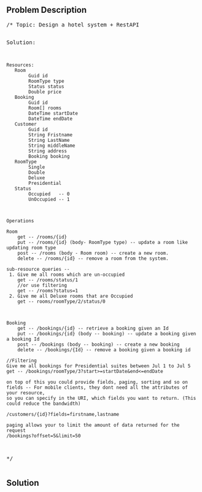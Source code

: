 <!--
<style>
  body { font-family: Arial, sans-serif; }
  .container { max-width: 600px; margin: auto; padding: 20px; }
  .comment-block { background-color: #f9f9f9; padding: 10px; border-left: 5px solid #ccc; }
  .code-block { background-color: #f4f4f4; padding: 10px; border: 1px solid #ddd; }
</style>
-->

<div class='container'>
<h2>Problem Description</h2>
<div class='comment-block'>
<pre>
/* Topic: Design a hotel system + RestAPI

Solution:

	Resources:
	   Room
	        Guid id
	        RoomType type
	        Status status
	        Double price
	   Booking
	        Guid id
	        Room[] rooms
	        DateTime startDate
	        DateTime endDate
	   Customer
	        Guid id
	        String Fristname
	        String LastName
	        String middleName
	        String address
	        Booking booking
	   RoomType
	        Single
	        Double
	        Deluxe
	        Presidential
	   Status
	        Occupied   -- 0
	        UnOccupied -- 1



	Operations

	Room
	    get -- /rooms/{id}
	    put -- /rooms/{id} (body- RoomType type) -- update a room like updating room type
	    post -- /rooms (body - Room room) -- create a new room.
	    delete -- /rooms/{id} -- remove a room from the system.

	sub-resource queries --
	 1. Give me all rooms which are un-occupied
	    get -- /rooms/status/1 
	    //or use filtering
	    get -- /rooms?status=1
	 2. Give me all Deluxe rooms that are Occupied
	    get -- rooms/roomType/2/status/0



	Booking
	    get -- /bookings/{id} -- retrieve a booking given an Id
	    put -- /bookings/{id} (body -- booking) -- update a booking given a booking Id
	    post -- /bookings (body -- booking) -- create a new booking
	    delete -- /bookings/{Id} -- remove a booking given a booking id

	//Filtering
	Give me all bookings for Presidential suites between Jul 1 to Jul 5
	get -- /bookings/roomType/3?start>=startDate&end<=endDate

	on top of this you could provide fields, paging, sorting and so on
	fields -- For mobile clients, they dont need all the attributes of your resource, 
	so you can specify in the URI, which fields you want to return. (This could reduce the bandwidth)

	/customers/{id}?fields=firstname,lastname

	paging allows your to limit the amount of data returned for the request
	/bookings?offset=5&limit=50
*/</pre>
</div>

<h2>Solution</h2>
<div class='code-block'>
<pre><code class='language-java'>
</code></pre>
</div>
</div>
